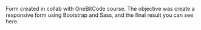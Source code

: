 Form created in collab with OneBitCode course.
The objective was create a responsive form using Bootstrap and Sass, and the final result you can see here.
